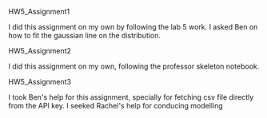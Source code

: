 HW5_Assignment1

I did this assignment on my own by following the lab 5 work. I asked Ben on how to fit the gaussian line on the distribution.

HW5_Assignment2

I did this assignment on my own, following the professor skeleton notebook.

HW5_Assignment3

I took Ben's help for this assignment, specially for fetching csv file directly from the API key.
I seeked Rachel's help for conducing modelling
